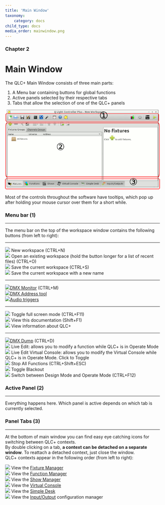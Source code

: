 ```yaml
---
title: 'Main Window'
taxonomy:
    category: docs
child_type: docs
media_order: mainwindow.png
---
```


<style>
    #chapter p {
        text-align: left;
    }
</style>

### Chapter 2

# Main Window

The QLC+ Main Window consists of three main parts:

1.  A Menu bar containing buttons for global functions
2.  Active panels selected by their respective tabs
3.  Tabs that allow the selection of one of the QLC+ panels

![](mainwindow.png)

Most of the controls throughout the software have tooltips, which pop up after holding your mouse cursor over them for a short while.

### Menu bar (1)
------------

The menu bar on the top of the workspace window contains the following buttons (from left to right):

* * *

![](../basics/filenew.png) New workspace (CTRL+N)  
![](../basics/fileopen.png) Open an existing workspace (hold the button longer for a list of recent files) (CTRL+O)  
![](../basics/filesave.png) Save the current workspace (CTRL+S)  
![](../basics/filesaveas.png) Save the current workspace with a new name  

* * *

![](../basics/monitor.png)[DMX Monitor](dmx-monitor) (CTRL+M)  
![](../basics/diptool.png)[DMX Address tool](addresstool)  
![](../basics/audioinput.png)[Audio triggers](audiotriggers)  

* * *

![](../basics/fullscreen.png) Toggle full screen mode (CTRL+F11)  
![](../basics/help.png) View this documentation (Shift+F1)  
![](../basics/qlcplus.png) View information about QLC+  

* * *

![](../basics/add_dump.png)[DMX Dump](dmxdump.html) (CTRL+D)  
![](../basics/liveedit.png) Live Edit: allows you to modify a function while QLC+ is in Operate Mode  
![](../basics/liveedit_vc.png) Live Edit Virtual Console: allows you to modify the Virtual Console while QLC+ is in Operate Mode. Click to Toggle  
![](../basics/panic.png) Stop All Functions (CTRL+Shift+ESC)  
![](../basics/blackout.png) Toggle Blackout  
![](../basics/operate.png) Switch between Design Mode and Operate Mode (CTRL+F12)

### Active Panel (2)
----------------

Everything happens here. Which panel is active depends on which tab is currently selected.

### Panel Tabs (3)
--------------

At the bottom of main window you can find easy eye catching icons for switching between QLC+ contexts.  
By double clicking on a tab, **a context can be detached on a separate window**. To reattach a detached context, just close the window.  
QLC+ contexts appear in the following order (from left to right):

![](../basics/fixture.png) View the [Fixture Manager](fixturemanager.html)  
![](../basics/function.png) View the [Function Manager](functionmanager.html)  
![](../basics/show.png) View the [Show Manager](showmanager.html)  
![](../basics/virtualconsole.png) View the [Virtual Console](virtualconsole.html)  
![](../basics/slidermatrix.png) View the [Simple Desk](simpledesk.html)  
![](../basics/input_output.png) View the [Input/Output](howto-input-output-mapping.html) configuration manager
